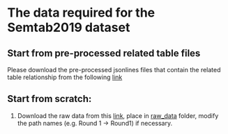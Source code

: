 # The data required for the Semtab2019 dataset

## Start from pre-processed related table files

Please download the pre-processed jsonlines files that contain the related table relationship from the following [link](https://drive.google.com/drive/folders/1ccPS9xVOZikdPmf9UnIjOHuCmMwKthdP)

## Start from scratch:

1. Download the raw data from this [link](http://www.cs.ox.ac.uk/isg/challenges/sem-tab/2019/#datasets), place in [raw_data](https://github.com/ysunbp/CORDA/tree/main/semtab_data/raw_data) folder, modify the path names (e.g. Round 1 -> Round1) if necessary.

